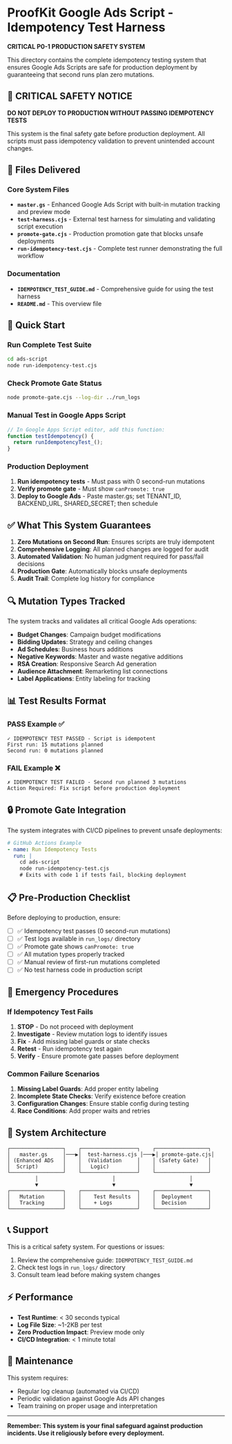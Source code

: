 # ProofKit Google Ads Script - Idempotency Test Harness

**CRITICAL P0-1 PRODUCTION SAFETY SYSTEM**

This directory contains the complete idempotency testing system that ensures Google Ads Scripts are safe for production deployment by guaranteeing that second runs plan zero mutations.

## 🚨 CRITICAL SAFETY NOTICE

**DO NOT DEPLOY TO PRODUCTION WITHOUT PASSING IDEMPOTENCY TESTS**

This system is the final safety gate before production deployment. All scripts must pass idempotency validation to prevent unintended account changes.

## 📁 Files Delivered

### Core System Files

- **`master.gs`** - Enhanced Google Ads Script with built-in mutation tracking and preview mode
- **`test-harness.cjs`** - External test harness for simulating and validating script execution
- **`promote-gate.cjs`** - Production promotion gate that blocks unsafe deployments
- **`run-idempotency-test.cjs`** - Complete test runner demonstrating the full workflow

### Documentation

- **`IDEMPOTENCY_TEST_GUIDE.md`** - Comprehensive guide for using the test harness
- **`README.md`** - This overview file

## 🔧 Quick Start

### Run Complete Test Suite

```bash
cd ads-script
node run-idempotency-test.cjs
```

### Check Promote Gate Status

```bash
node promote-gate.cjs --log-dir ../run_logs
```

### Manual Test in Google Apps Script

```javascript
// In Google Apps Script editor, add this function:
function testIdempotency() {
  return runIdempotencyTest_();
}
```

### Production Deployment

1. **Run idempotency tests** - Must pass with 0 second-run mutations
2. **Verify promote gate** - Must show `canPromote: true`
3. **Deploy to Google Ads** - Paste master.gs; set TENANT_ID, BACKEND_URL, SHARED_SECRET; then schedule

## ✅ What This System Guarantees

1. **Zero Mutations on Second Run**: Ensures scripts are truly idempotent
2. **Comprehensive Logging**: All planned changes are logged for audit
3. **Automated Validation**: No human judgment required for pass/fail decisions
4. **Production Gate**: Automatically blocks unsafe deployments
5. **Audit Trail**: Complete log history for compliance

## 🔍 Mutation Types Tracked

The system tracks and validates all critical Google Ads operations:

- **Budget Changes**: Campaign budget modifications
- **Bidding Updates**: Strategy and ceiling changes
- **Ad Schedules**: Business hours additions
- **Negative Keywords**: Master and waste negative additions
- **RSA Creation**: Responsive Search Ad generation
- **Audience Attachment**: Remarketing list connections
- **Label Applications**: Entity labeling for tracking

## 📊 Test Results Format

### PASS Example ✅

```
✓ IDEMPOTENCY TEST PASSED - Script is idempotent
First run: 15 mutations planned
Second run: 0 mutations planned
```

### FAIL Example ❌

```
✗ IDEMPOTENCY TEST FAILED - Second run planned 3 mutations
Action Required: Fix script before production deployment
```

## 🔒 Promote Gate Integration

The system integrates with CI/CD pipelines to prevent unsafe deployments:

```yaml
# GitHub Actions Example
- name: Run Idempotency Tests
  run: |
    cd ads-script
    node run-idempotency-test.cjs
    # Exits with code 1 if tests fail, blocking deployment
```

## 📋 Pre-Production Checklist

Before deploying to production, ensure:

- [ ] ✅ Idempotency test passes (0 second-run mutations)
- [ ] ✅ Test logs available in `run_logs/` directory
- [ ] ✅ Promote gate shows `canPromote: true`
- [ ] ✅ All mutation types properly tracked
- [ ] ✅ Manual review of first-run mutations completed
- [ ] ✅ No test harness code in production script

## 🚨 Emergency Procedures

### If Idempotency Test Fails

1. **STOP** - Do not proceed with deployment
2. **Investigate** - Review mutation logs to identify issues
3. **Fix** - Add missing label guards or state checks
4. **Retest** - Run idempotency test again
5. **Verify** - Ensure promote gate passes before deployment

### Common Failure Scenarios

1. **Missing Label Guards**: Add proper entity labeling
2. **Incomplete State Checks**: Verify existence before creation
3. **Configuration Changes**: Ensure stable config during testing
4. **Race Conditions**: Add proper waits and retries

## 🔧 System Architecture

```
┌─────────────────┐    ┌──────────────────┐    ┌─────────────────┐
│   master.gs     │───▶│  test-harness.cjs │───▶│ promote-gate.cjs│
│ (Enhanced ADS   │    │  (Validation     │    │ (Safety Gate)   │
│  Script)        │    │   Logic)         │    │                 │
└─────────────────┘    └──────────────────┘    └─────────────────┘
         │                        │                        │
         ▼                        ▼                        ▼
┌─────────────────┐    ┌──────────────────┐    ┌─────────────────┐
│   Mutation      │    │    Test Results  │    │  Deployment     │
│   Tracking      │    │    + Logs        │    │  Decision       │
└─────────────────┘    └──────────────────┘    └─────────────────┘
```

## 📞 Support

This is a critical safety system. For questions or issues:

1. Review the comprehensive guide: `IDEMPOTENCY_TEST_GUIDE.md`
2. Check test logs in `run_logs/` directory
3. Consult team lead before making system changes

## ⚡ Performance

- **Test Runtime**: < 30 seconds typical
- **Log File Size**: ~1-2KB per test
- **Zero Production Impact**: Preview mode only
- **CI/CD Integration**: < 1 minute total

## 🔄 Maintenance

This system requires:

- Regular log cleanup (automated via CI/CD)
- Periodic validation against Google Ads API changes
- Team training on proper usage and interpretation

---

**Remember: This system is your final safeguard against production incidents. Use it religiously before every deployment.**
